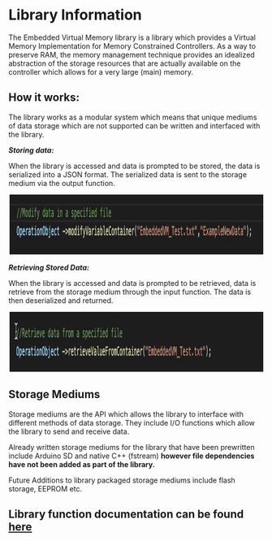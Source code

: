 # Library Information 

The Embedded Virtual Memory library is a library which provides a Virtual Memory Implementation for Memory Constrained Controllers. As a way to preserve RAM, the memory management technique provides an idealized abstraction of the storage resources that are actually available on the controller which allows for a very large (main) memory.

## <b> How it works: </b>

The library works as a modular system which means that unique mediums of data storage which are not supported can be written and interfaced with the library. 

<b> <i> Storing data: </b> </i>

When the library is accessed and data is prompted to be stored, the data is serialized into a JSON format. The serialized data is sent to the storage medium via the output function.

<p align = "center">
<img src = "https://github.com/nyameaama/Embedded-Virtual-Memory/blob/master/assets/Screen%20Shot%202020-09-15%20at%209.17.28%20AM.png" width = "500" height = "118"/>
</p>


<b> <i>Retrieving Stored Data: </b> </i>

When the library is accessed and data is prompted to be retrieved, data is retrieve from the storage medium through the input function. The data is then deserialized and returned.

<p align = "center">
<img src = "https://github.com/nyameaama/Embedded-Virtual-Memory/blob/master/assets/Screen%20Shot%202020-09-15%20at%209.17.42%20AM.png" width = "500" height = "118"/>
</p>

## <b> Storage Mediums </b> 

Storage mediums are the API which allows the library to interface with different methods of data storage. They include I/O functions which allow the library to send and receive data. 

Already written storage mediums for the library that have been prewritten include Arduino SD and native C++ (fstream) <b> however file dependencies have not been added as part of the library. </b>

Future Additions to library packaged storage mediums include flash storage, EEPROM etc.


## Library function documentation can be found [here](https://github.com/nyameaama/Embedded-Virtual-Memory/blob/master/documentation/API%20document.md)